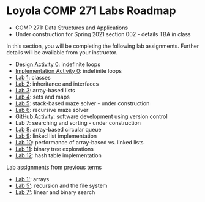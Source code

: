 # Loyola COMP 271 Labs Roadmap

- COMP 271: Data Structures and Applications
- Under construction for Spring 2021 section 002 - details TBA in class

In this section, you will be completing the following lab assignments.
Further details will be available from your instructor.

- [Design Activity 0](https://gist.github.com/klaeufer/8346cc68b9bb979f6fdcc141aed5af3b): indefinite loops
- [Implementation Activity 0](https://gist.github.com/klaeufer/bd1f259a1b648359b09cfe9d20cf1291): indefinite loops
- [Lab 1](https://gist.github.com/klaeufer/d9d32c2f27ee12f416d0e5c90480f4c0): classes
- [Lab 2](https://gist.github.com/klaeufer/6bc78c92cdd71f99894c6b1dc44e6a29): inheritance and interfaces
- [Lab 3](https://gist.github.com/klaeufer/f41403a8a3fefab152bc245e3273519d): array-based lists
- [Lab 4](https://github.com/LoyolaChicagoCode/cs2-lab4-wordcount-java): sets and maps
- [Lab 5](https://github.com/LoyolaChicagoCode/cs2-lab5-mazesolver-stack-java): stack-based maze solver - under construction
- [Lab 6](https://github.com/LoyolaChicagoCode/cs2-lab6-mazesolver-java): recursive maze solver
- [GitHub Activity](https://gist.github.com/klaeufer/869ed974791256297049dee2dd920414): software development using version control
- Lab 7: searching and sorting - under construction
- [Lab 8](https://github.com/LoyolaChicagoCode/cs2-lab8-arrayqueue-java): array-based circular queue
- [Lab 9](https://gist.github.com/klaeufer/362f94bbaaf649c6b5d7d190ee0cbd90): linked list implementation
- [Lab 10](https://github.com/LoyolaChicagoCode/cs2-lab10-listperformance-java): performance of array-based vs. linked lists
- [Lab 11](https://gist.github.com/klaeufer/679b33802ab48fc16807741adb248502): binary tree explorations
- [Lab 12](https://github.com/LoyolaChicagoCode/cs2-lab12-hashtable-java): hash table implementation

Lab assignments from previous terms

- [Lab 1'](https://gist.github.com/klaeufer/6087e9da6f4783e3bc05565ddf33b96c): arrays
- [Lab 5'](https://gist.github.com/klaeufer/841bdf5d49730b37e747f93eaf5f3a91): recursion and the file system
- [Lab 7'](https://github.com/LoyolaChicagoCode/cs2-lab7-linearsearch-java): linear and binary search
